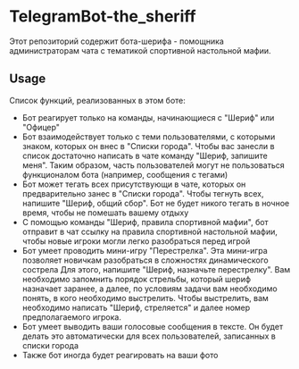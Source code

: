 # TelegramBot-the_sheriff
Этот репозиторий содержит бота-шерифа - помощника администраторам чата с тематикой спортивной настольной мафии.
## Usage
Список функций, реализованных в этом боте:
* Бот реагирует только на команды, начинающиеся с "Шериф" или "Офицер"
* Бот взаимодействует только с теми пользователями, с которыми знаком, которых он внес в "Списки города". Чтобы вас занесли в список достаточно написать в чате команду "Шериф, запишите меня". 
  Таким образом, часть пользователей могут не пользоваться функционалом бота (например, сообщения с тегами)
* Бот может тегать всех присутствующи в чате, которых он предварительно занес в "Списки города". Чтобы тегнуть всех, напишите "Шериф, общий сбор". 
  Бот не будет никого тегать в ночное время, чтобы не помешать вашему отдыху
* С помощью команды "Шериф, правила спортивной мафии", бот отправит в чат ссылку на правила спортивной настольной мафии, чтобы новые игроки могли легко разобраться перед игрой
* Бот умеет проводить мини-игру "Перестрелка". Эта мини-игра позволяет новичкам разобраться в сложностях динамического сострела
  Для этого, напишите "Шериф, назначьте перестрелку". Вам необходимо запомнить порядок стрельбы, который шериф назначает заранее, а далее, по условиям задачи вам необходимо понять, в кого необходимо выстрелить.
  Чтобы выстрелить, вам необходимо написать "Шериф, стреляется" и далее номер предполагаемого игрока.
* Бот умеет выводить ваши голосовые сообщения в тексте. Он будет делать это автоматически для всех пользователей, записанных в списки города 
* Также бот иногда будет реагировать на ваши фото
